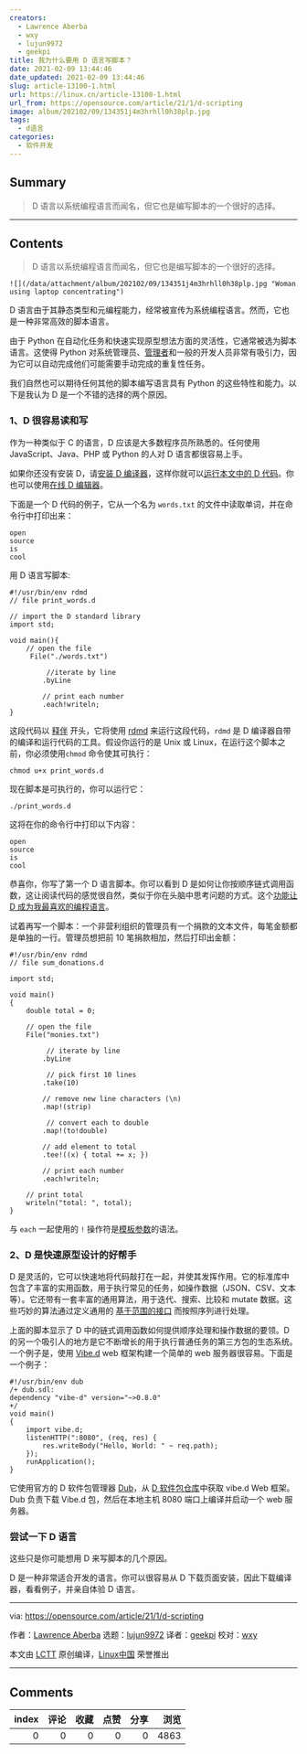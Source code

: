 ```yaml
---
creators:
  - Lawrence Aberba
  - wxy
  - lujun9972
  - geekpi
title: 我为什么要用 D 语言写脚本？
date: 2021-02-09 13:44:46
date_updated: 2021-02-09 13:44:46
slug: article-13100-1.html
url: https://linux.cn/article-13100-1.html
url_from: https://opensource.com/article/21/1/d-scripting
image: album/202102/09/134351j4m3hrhll0h38plp.jpg
tags:
  - d语言
categories:
  - 软件开发
---
```


## Summary

> D 语言以系统编程语言而闻名，但它也是编写脚本的一个很好的选择。

***

<!-- more -->

## Contents

> 
> D 语言以系统编程语言而闻名，但它也是编写脚本的一个很好的选择。
> 
> 
> 

`![](/data/attachment/album/202102/09/134351j4m3hrhll0h38plp.jpg "Woman using laptop concentrating")`

D 语言由于其静态类型和元编程能力，经常被宣传为系统编程语言。然而，它也是一种非常高效的脚本语言。

由于 Python 在自动化任务和快速实现原型想法方面的灵活性，它通常被选为脚本语言。这使得 Python 对系统管理员、[管理者](https://opensource.com/article/20/3/automating-community-management-python)和一般的开发人员非常有吸引力，因为它可以自动完成他们可能需要手动完成的重复性任务。

我们自然也可以期待任何其他的脚本编写语言具有 Python 的这些特性和能力。以下是我认为 D 是一个不错的选择的两个原因。

### 1、D 很容易读和写

作为一种类似于 C 的语言，D 应该是大多数程序员所熟悉的。任何使用 JavaScript、Java、PHP 或 Python 的人对 D 语言都很容易上手。

如果你还没有安装 D，请[安装 D 编译器](https://tour.dlang.org/tour/en/welcome/install-d-locally)，这样你就可以[运行本文中的 D 代码](https://tour.dlang.org/tour/en/welcome/run-d-program-locally)。你也可以使用[在线 D 编辑器](https://run.dlang.io/)。

下面是一个 D 代码的例子，它从一个名为 `words.txt` 的文件中读取单词，并在命令行中打印出来：

```shell
open
source
is
cool
```

用 D 语言写脚本:

```shell
#!/usr/bin/env rdmd
// file print_words.d

// import the D standard library
import std;

void main(){
    // open the file
     File("./words.txt")

         //iterate by line
        .byLine

        // print each number
        .each!writeln;
}
```

这段代码以 [释伴](https://en.wikipedia.org/wiki/Shebang_(Unix)) 开头，它将使用 [rdmd](https://dlang.org/rdmd.html) 来运行这段代码，`rdmd` 是 D 编译器自带的编译和运行代码的工具。假设你运行的是 Unix 或 Linux，在运行这个脚本之前，你必须使用`chmod` 命令使其可执行：

```shell
chmod u+x print_words.d
```

现在脚本是可执行的，你可以运行它：

```shell
./print_words.d
```

这将在你的命令行中打印以下内容：

```shell
open
source
is
cool
```

恭喜你，你写了第一个 D 语言脚本。你可以看到 D 是如何让你按顺序链式调用函数，这让阅读代码的感觉很自然，类似于你在头脑中思考问题的方式。这个[功能让 D 成为我最喜欢的编程语言](https://opensource.com/article/20/7/d-programming)。

试着再写一个脚本：一个非营利组织的管理员有一个捐款的文本文件，每笔金额都是单独的一行。管理员想把前 10 笔捐款相加，然后打印出金额：

```shell
#!/usr/bin/env rdmd
// file sum_donations.d

import std;

void main()
{
    double total = 0;

    // open the file
    File("monies.txt")

         // iterate by line
        .byLine

         // pick first 10 lines
        .take(10)

        // remove new line characters (\n)
        .map!(strip)

         // convert each to double
        .map!(to!double)

        // add element to total
        .tee!((x) { total += x; })

        // print each number
        .each!writeln;

    // print total
    writeln("total: ", total);
}
```

与 `each` 一起使用的 `!` 操作符是[模板参数](http://ddili.org/ders/d.en/templates.html)的语法。

### 2、D 是快速原型设计的好帮手

D 是灵活的，它可以快速地将代码敲打在一起，并使其发挥作用。它的标准库中包含了丰富的实用函数，用于执行常见的任务，如操作数据（JSON、CSV、文本等）。它还带有一套丰富的通用算法，用于迭代、搜索、比较和 mutate 数据。这些巧妙的算法通过定义通用的 [基于范围的接口](http://ddili.org/ders/d.en/ranges.html) 而按照序列进行处理。

上面的脚本显示了 D 中的链式调用函数如何提供顺序处理和操作数据的要领。D 的另一个吸引人的地方是它不断增长的用于执行普通任务的第三方包的生态系统。一个例子是，使用 [Vibe.d](https://vibed.org) web 框架构建一个简单的 web 服务器很容易。下面是一个例子：

```shell
#!/usr/bin/env dub
/+ dub.sdl:
dependency "vibe-d" version="~>0.8.0"
+/
void main()
{
    import vibe.d;
    listenHTTP(":8080", (req, res) {
        res.writeBody("Hello, World: " ~ req.path);
    });
    runApplication();
}
```

它使用官方的 D 软件包管理器 [Dub](https://dub.pm/getting_started)，从 [D 软件包仓库](https://code.dlang.org)中获取 vibe.d Web 框架。Dub 负责下载 Vibe.d 包，然后在本地主机 8080 端口上编译并启动一个 web 服务器。

### 尝试一下 D 语言

这些只是你可能想用 D 来写脚本的几个原因。

D 是一种非常适合开发的语言。你可以很容易从 D 下载页面安装，因此下载编译器，看看例子，并亲自体验 D 语言。

---

via: <https://opensource.com/article/21/1/d-scripting>

作者：[Lawrence Aberba](https://opensource.com/users/aberba) 选题：[lujun9972](https://github.com/lujun9972) 译者：[geekpi](https://github.com/geekpi) 校对：[wxy](https://github.com/wxy)

本文由 [LCTT](https://github.com/LCTT/TranslateProject) 原创编译，[Linux中国](https://linux.cn/) 荣誉推出

***

## Comments


|   index |   评论 |   收藏 |   点赞 |   分享 |   浏览 |
|--------:|-------:|-------:|-------:|-------:|-------:|
|       0 |      0 |      0 |      0 |      0 |   4863 |
